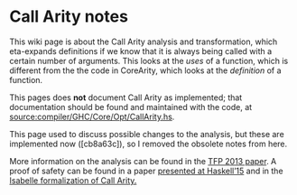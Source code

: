 # Call Arity notes


This wiki page is about the Call Arity analysis and transformation, which eta-expands definitions if we know that it is always being called with a certain number of arguments. This looks at the *uses* of a function, which is different from the the code in  CoreArity, which looks at the *definition* of a function.


This pages does **not** document Call Arity as implemented; that documentation should be found and maintained with the code, at [source:compiler/GHC/Core/Opt/CallArity.hs](https://gitlab.haskell.org/ghc/ghc/tree/master/compiler/GHC/Core/Opt/CallArity.hs).


This page used to discuss possible changes to the analysis, but these are implemented now (\[cb8a63c\]), so I removed the obsolete notes from here.



More information on the analysis can be found in the [TFP 2013 paper](http://www.joachim-breitner.de/publications/CallArity-TFP.pdf). A proof of safety can be found in a paper [ presented at Haskell’15](http://www.joachim-breitner.de/publications/CallArity-Haskell15.pdf) and in the [ Isabelle formalization of Call Arity.](http://afp.sourceforge.net/entries/Call_Arity.shtml)


